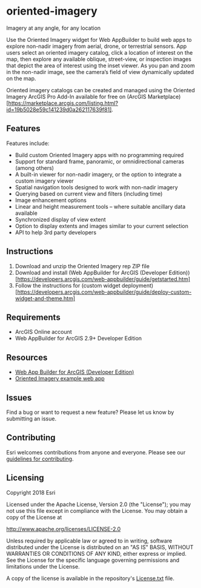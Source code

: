 # oriented-imagery
Imagery at any angle, for any location

Use the Oriented Imagery widget for Web AppBuilder to build web apps to explore non-nadir imagery from aerial, drone, or terrestrial sensors. App users select an oriented imagery catalog, click a location of interest on the map, then explore any available oblique, street-view, or inspection images that depict the area of interest using the inset viewer. As you pan and zoom in the non-nadir image, see the camera’s field of view dynamically updated on the map. 

Oriented imagery catalogs can be created and managed using the Oriented Imagery ArcGIS Pro Add-In available for free on (ArcGIS Marketplace)[https://marketplace.arcgis.com/listing.html?id=19b5028e59c141239d0a262117639f81].

## Features

Features include:
* Build custom Oriented Imagery apps with no programming required
* Support for standard frame, panoramic, or omnidirectional cameras (among others) 
* A built-in viewer for non-nadir imagery, or the option to integrate a custom imagery viewer
* Spatial navigation tools designed to work with non-nadir imagery
* Querying based on current view and filters (including time)
* Image enhancement options
* Linear and height measurement tools – where suitable ancillary data available
* Synchronized display of view extent
* Option to display extents and images similar to your current selection
* API to help 3rd party developers


## Instructions

1. Download and unzip the Oriented Imagery rep ZIP file
2. Download and install (Web AppBuilder for ArcGIS (Developer Edition))[https://developers.arcgis.com/web-appbuilder/guide/getstarted.htm]
3. Follow the instructions for (custom widget deployment)[https://developers.arcgis.com/web-appbuilder/guide/deploy-custom-widget-and-theme.htm] 

## Requirements

* ArcGIS Online account
* Web AppBuilder for ArcGIS 2.9+ Developer Edition

## Resources

* [Web App Builder for ArcGIS (Developer Edition)](https://developers.arcgis.com/web-appbuilder/)
* [Oriented Imagery example web app]()

## Issues

Find a bug or want to request a new feature?  Please let us know by submitting an issue.

## Contributing

Esri welcomes contributions from anyone and everyone. Please see our [guidelines for contributing](https://github.com/esri/contributing).

## Licensing
Copyright 2018 Esri

Licensed under the Apache License, Version 2.0 (the "License");
you may not use this file except in compliance with the License.
You may obtain a copy of the License at

   http://www.apache.org/licenses/LICENSE-2.0

Unless required by applicable law or agreed to in writing, software
distributed under the License is distributed on an "AS IS" BASIS,
WITHOUT WARRANTIES OR CONDITIONS OF ANY KIND, either express or implied.
See the License for the specific language governing permissions and
limitations under the License.

A copy of the license is available in the repository's [License.txt](License.txt?raw=true) file.



